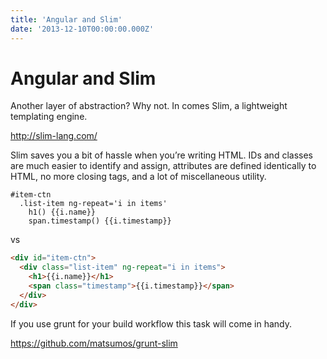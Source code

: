 ```yaml
---
title: 'Angular and Slim'
date: '2013-12-10T00:00:00.000Z'
---
```


# Angular and Slim

Another layer of abstraction? Why not. In comes Slim, a lightweight
templating engine.

http://slim-lang.com/

Slim saves you a bit of hassle when you’re writing HTML. IDs and classes
are much easier to identify and assign, attributes are defined
identically to HTML, no more closing tags, and a lot of miscellaneous
utility.

```markup
#item-ctn
  .list-item ng-repeat='i in items'
    h1() {{i.name}}
    span.timestamp() {{i.timestamp}}
```

vs

```html
<div id="item-ctn">
  <div class="list-item" ng-repeat="i in items">
    <h1>{{i.name}}</h1>
    <span class="timestamp">{{i.timestamp}}</span>
  </div>
</div>
```

If you use grunt for your build workflow this task will come in handy.

https://github.com/matsumos/grunt-slim